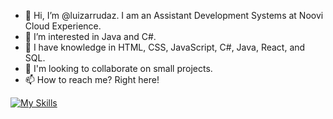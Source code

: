 - 👋 Hi, I’m @luizarrudaz. I am an Assistant Development Systems at Noovi Cloud Experience.
- 👀 I’m interested in Java and C#.
- 🌱 I have knowledge in HTML, CSS, JavaScript, C#, Java, React, and SQL.
- 💞️ I'm looking to collaborate on small projects.
- 📫 How to reach me? Right here!

[![My Skills](https://skillicons.dev/icons?i=arch,figma,html,css,js,cs,java,react,mysql,postman,obsidian,vscode)](https://skillicons.dev)
